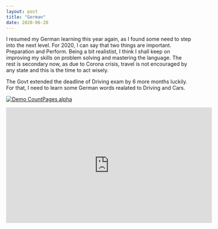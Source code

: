 ```yaml
---
layout: post
title: "German"
date: 2020-06-28
---
```


I resumed my German learning this year again, as I found some need to step into the next level. For 2020, I can say that two things are important. Preparation and Perform.
Being a bit realistist, I think I shall keep on improving my skills on problem solving and mastering the language. The rest is secondary now, as due to Corona crisis, travel is not encouraged by any state and 
this is the time to act wisely.

The Govt extended the deadline of Driving exam by 6 more months luckily. For that, I need to learn some German words realated to Driving and Cars.


[![Demo CountPages alpha](https://share.gifyoutube.com/KzB6Gb.gif)](https://www.youtube.com/watch?v=ek1j272iAmc)

<iframe width="560" height="315" src="https://www.youtube.com/embed/ilMQAW92N14" frameborder="0" allow="accelerometer; autoplay; encrypted-media; gyroscope; picture-in-picture" allowfullscreen></iframe>


